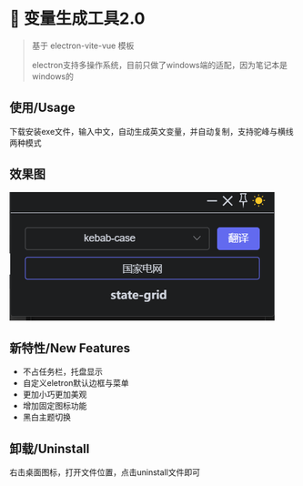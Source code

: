 # 🥳 变量生成工具2.0

> 基于 electron-vite-vue 模板
>
> electron支持多操作系统，目前只做了windows端的适配，因为笔记本是windows的

## 使用/Usage

下载安装exe文件，输入中文，自动生成英文变量，并自动复制，支持驼峰与横线两种模式

## 效果图

![image-20220628170220631](imgs/image-20220628170220631.png)

## 新特性/New Features

- 不占任务栏，托盘显示
- 自定义eletron默认边框与菜单
- 更加小巧更加美观
- 增加固定图标功能
- 黑白主题切换

## 卸载/Uninstall

右击桌面图标，打开文件位置，点击uninstall文件即可



